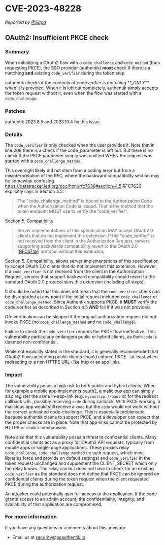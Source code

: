 # CVE-2023-48228

_Reported by [@Sapd](https://github.com/Sapd)_

## OAuth2: Insufficient PKCE check

### Summary

When initializing a OAuth2 flow with a `code_challenge` and `code_method` (thus requesting PKCE), the SSO provider (authentik) **must** check if there is a matching **and** existing `code_verifier` during the token step.

authentik checks if the contents of code*verifier is matching \*\*\_ONLY*\*\* when it is provided. When it is left out completely, authentik simply accepts the token request without it; even when the flow was started with a `code_challenge`.

### Patches

authentik 2023.8.5 and 2023.10.4 fix this issue.

### Details

The `code_verifier` is only checked when the user provides it. Note that in line 209 there is a check if the code_parameter is left out. But there is no check if the PKCE parameter simply was omitted WHEN the request was started with a `code_challenge_method`.

This oversight likely did not stem from a coding error but from a misinterpretation of the RFC, where the backward compatibility section may be somewhat confusing.
https://datatracker.ietf.org/doc/html/rfc7636#section-4.5
RFC7636 explicitly says in Section 4.5:

> The "code_challenge_method" is bound to the Authorization Code when
> the Authorization Code is issued. That is the method that the token
> endpoint MUST use to verify the "code_verifier".

Section 5, Compatibility

> Server implementations of this specification MAY accept OAuth2.0
> clients that do not implement this extension. If the "code_verifier"
> is not received from the client in the Authorization Request, servers
> supporting backwards compatibility revert to the OAuth 2.0 [[RFC6749](https://datatracker.ietf.org/doc/html/rfc6749)]
> protocol without this extension.

Section 5, Compatibility, allows server implementations of this specification to accept OAuth 2.0 clients that do not implement this extension. However, if a `code_verifier` is not received from the client in the Authorization Request, servers that support backward compatibility should revert to the standard OAuth 2.0 protocol sans this extension (including all steps).

It should be noted that this does not mean that the `code_verifier` check can be disregarded at any point if the initial request included `code_challenge` or `code_challenge_method`. Since Authentik supports PKCE, it **MUST** verify the code_verifier as described in Section 4.5 **AND** fail if it was not provided.

Ofc verification can be skipped if the original authorization request did not invoke PKCE (no `code_challenge_method` and no `code_challenge`).

Failure to check the `code_verifier` renders the PKCE flow ineffective. This vulnerability particularly endangers public or hybrid clients, as their `code` is deemed non-confidential.

While not explicitly stated in the standard, it is generally recommended that OAuth2 flows accepting public clients should enforce PKCE - at least when redirecting to a non HTTPS URL (like http or an app link).

### Impact

The vulnerability poses a high risk to both public and hybrid clients.
When for example a mobile app implements oauth2, a malicious app can simply also register the same in-app-link (e.g. `mycoolapp://oauth2`) for the redirect callback URL, possibly receiving `code` during callback. With PKCE working, a malicious app would still receive a `code` but the `code` would not work without the correct unhashed code-challenge.
This is especially problematic, because authentik claims to support PKCE, and a developer can expect that the proper checks are in place. Note that app-links cannot be protected by HTTPS or similar mechanisms.

Note also that this vulnerability poses a threat to confidential clients. Many confidential clients act as a proxy for OAuth2 API requests, typically from mobile apps or single-page applications. These proxies relay `code_challenge`, `code_challenge_method` (in auth request, which most libraries force and provide on default settings) and `code_verifier` in the token request unchanged and supplement the CLIENT_SECRET which only the relay knows. The relay can but does not have to check for an existing `code_verifier` as the standard does not define that PKCE can be ignored on confidential clients during the token request when the client requested PKCE during the authorization request.

An attacker could potentially gain full access to the application. If the code grants access to an admin account, the confidentiality, integrity, and availability of that application are compromised.

### For more information

If you have any questions or comments about this advisory:

- Email us at [security@goauthentik.io](mailto:security@goauthentik.io)
